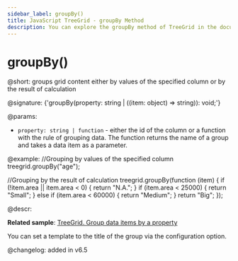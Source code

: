 ```yaml
---
sidebar_label: groupBy()
title: JavaScript TreeGrid - groupBy Method 
description: You can explore the groupBy method of TreeGrid in the documentation of the DHTMLX JavaScript UI library. Browse developer guides and API reference, try out code examples and live demos, and download a free 30-day evaluation version of DHTMLX Suite.
---
```


# groupBy()

@short: groups grid content either by values of the specified column or by the result of calculation

@signature: {'groupBy(property: string | ((item: object) => string)): void;'}

@params:
- `property: string | function` - either the id of the column or a function with the rule of grouping data. The function returns the name of a group and takes a data item as a parameter.

@example:
//Grouping by values of the specified column
treegrid.groupBy("age");

//Grouping by the result of calculation
treegrid.groupBy(function (item) {
	if (!item.area || item.area < 0) {
		return "N.A.";
	}
	if (item.area < 25000) {
		return "Small";
	} else if (item.area < 60000) {
		return "Medium";
	}
	return "Big";
});

@descr:

**Related sample**: [TreeGrid. Group data items by a property](https://snippet.dhtmlx.com/bue6zm6w)

You can set a template to the title of the group via the [](treegrid/api/treegrid_grouptitletemplate_config.md) configuration option.

@changelog:
added in v6.5

[comment]: # (@related: treegrid/usage.md#grouping-data)

[comment]: # (@relatedapi: treegrid/api/treegrid_grouptitletemplate_config.md treegrid/api/treegrid_ungroup_method.md)
